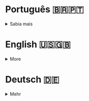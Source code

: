 # Português 🇧🇷🇵🇹

<details>
  <summary>
    Sabia mais
  </summary>
  
  # Pixels Art
Projeto da [Trybe](https://www.betrybe.com/) -  Bloco 5 - Aplicação de adivinhação de cores feita com HTML, CSS e JavaScript.

## 💻 Projeto

<details>
  <summary><strong>🏆 Meu desempenho</strong></summary><br />

  <img src="project-infos/requisitos-color-guess.png"/>
</details>
  
<details>
  <summary><strong>🖼️ Gif do projeto</strong></summary><br />

  <img src="project-infos/color-guess.gif"/>
</details>

## 🚀 Tecnologias
> Este projeto foi desenvolvido com:

- HTML
- CSS
- JavaScript

## 📌 Habilidades
> Habilidades desenvolvidas:

- Manipular o DOM;
- Manipular o JavaScript.
  
## Time de desenvolvimento
> Projeto individual:
  <img height="100px" width="100px" src="https://avatars.githubusercontent.com/u/67388710?v=4"/>

## 💬 Contatos

<div align="center" style="display: inline_block">
  <a href="https://rabeloguedes.github.io" target="_blank">
    <img height="28rem" src="https://img.shields.io/badge/my_portfolio-3fc337?style=for-the-badge" target="_blank">
  </a> 
  <a href="https://www.linkedin.com/in/al%C3%AA-emmanuel-rabelo-guedes/" target="_blank">
    <img height="28rem" src="https://img.shields.io/badge/LinkedIn-0077B5?style=for-the-badge&logo=linkedin&logoColor=white">
  </a> 
   <a href="mailto:rabeloguedes@proton.me">
     <img src="https://img.shields.io/badge/ProtonMail-8B89CC?style=for-the-badge&logo=protonmail&logoColor=white" target="_blank">
  </a>
</div>

</details>

# English 🇺🇸🇬🇧

<details>
  <summary>
    More
  </summary>
  
  # Pixels Art
Project from [Trybe](https://www.betrybe.com/) - Block 5 - Application to guess a rgb color value, done with HTML, CSS and JavaScript.

## 💻 Project

<details>
  <summary><strong>🏆 My accomplishment</strong></summary><br />

  <img src="project-infos/requisitos-color-guess.png"/>
</details>
  
<details>
  <summary><strong>🖼️ Project's Gif</strong></summary><br />

  <img src="project-infos/color-guess.gif"/>
</details>

## 🚀 Technologies
> This project was developed with:

- HTML
- CSS
- JavaScript

## 📌 Skills
> Practiced skills:

- DOM manipulation;
- JavaScript manipulation.
  
## Squad
> Single person project:
  <img height="100px" width="100px" src="https://avatars.githubusercontent.com/u/67388710?v=4"/>

## 💬 Contact

<div align="center" style="display: inline_block">
  <a href="https://rabeloguedes.github.io" target="_blank">
    <img height="28rem" src="https://img.shields.io/badge/my_portfolio-3fc337?style=for-the-badge" target="_blank">
  </a> 
  <a href="https://www.linkedin.com/in/al%C3%AA-emmanuel-rabelo-guedes/" target="_blank">
    <img height="28rem" src="https://img.shields.io/badge/LinkedIn-0077B5?style=for-the-badge&logo=linkedin&logoColor=white">
  </a> 
   <a href="mailto:rabeloguedes@proton.me">
     <img src="https://img.shields.io/badge/ProtonMail-8B89CC?style=for-the-badge&logo=protonmail&logoColor=white" target="_blank">
  </a>
</div>

</details>

# Deutsch 🇩🇪

<details>
  <summary>
    Mehr
  </summary>
  
  # Pixels Art
Projekt von [Trybe](https://www.betrybe.com/) - Block 5 - Applikation um rgb Farbewert zu raten, mit HTML, CSS uns JavaScript hergestellt.
  

## 💻 Projekt

<details>
  <summary><strong>🏆 Meine Leistung</strong></summary><br />

  <img src="project-infos/requisitos-color-guess.png"/>
</details>
  
<details>
  <summary><strong>🖼️ Projekts Gif</strong></summary><br />

  <img src="project-infos/color-guess.gif"/>
</details>

## 🚀 Technologies
> Dieses Projekt wurde mit den entsprechenden Technologies hergestellt:

- HTML
- CSS
- JavaScript

## 📌 Fähigkeiten
> Ausgeübte Fähigkeiten:

- DOM Manipulation;
- JavaScript Manipulation.
  
## Entwickungsteam
> Eine Person Projekt:
  <img height="100px" width="100px" src="https://avatars.githubusercontent.com/u/67388710?v=4"/>

## 💬 Kontakt

<div align="center" style="display: inline_block">
  <a href="https://rabeloguedes.github.io" target="_blank">
    <img height="28rem" src="https://img.shields.io/badge/my_portfolio-3fc337?style=for-the-badge" target="_blank">
  </a> 
  <a href="https://www.linkedin.com/in/al%C3%AA-emmanuel-rabelo-guedes/" target="_blank">
    <img height="28rem" src="https://img.shields.io/badge/LinkedIn-0077B5?style=for-the-badge&logo=linkedin&logoColor=white">
  </a> 
   <a href="mailto:rabeloguedes@proton.me">
     <img src="https://img.shields.io/badge/ProtonMail-8B89CC?style=for-the-badge&logo=protonmail&logoColor=white" target="_blank">
  </a>
</div>

</details>
